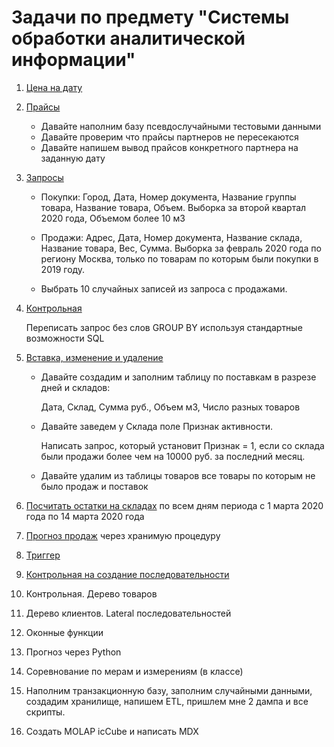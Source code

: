 # Задачи по предмету "Системы обработки аналитической информации"

1. [Цена  на дату](https://github.com/kirainluck/SQL-tasks/wiki/Цена-на-дату)

2. [Прайсы](https://github.com/kirainluck/SQL-tasks/wiki/Прайсы)

   * Давайте наполним базу псевдослучайными тестовыми данными
   * Давайте проверим что прайсы партнеров не пересекаются
   * Давайте напишем вывод прайсов конкретного партнера на заданную дату

3. [Запросы](https://github.com/kirainluck/SQL-tasks/wiki/Запросы)

    * Покупки: Город, Дата, Номер документа, Название группы товара, Название товара, Объем. Выборка за второй квартал 2020 года, Объемом более 10 м3

    * Продажи: Адрес, Дата, Номер документа, Название склада, Название товара, Вес, Сумма. Выборка за февраль 2020 года по региону Москва, только по товарам по которым были покупки в 2019 году.

    * Выбрать 10 случайных записей из запроса с продажами.

4. [Контрольная](https://github.com/kirainluck/SQL-tasks/wiki/Контрольная-group-by)

      Переписать запрос без слов GROUP BY используя стандартные возможности SQL

5. [Вставка, изменение и удаление](https://github.com/kirainluck/SQL-tasks/wiki/Вставка,-изменение-и-удаление)

      * Давайте создадим и заполним таблицу по поставкам в разрезе дней и складов: 

        Дата, Склад, Сумма руб., Объем м3, Число разных товаров

      * Давайте заведем у Склада поле Признак активности.

        Написать запрос, который установит Признак = 1, если со склада были продажи более чем на 10000 руб. за последний месяц.

      * Давайте удалим из таблицы товаров все товары по которым не было продаж и поставок

6. [Посчитать остатки на складах](https://github.com/kirainluck/SQL-tasks/wiki/Посчитать-остатки-на-складах) по всем дням периода с 1 марта 2020 года по 14 марта 2020 года

7. [Прогноз продаж](https://github.com/kirainluck/SQL-tasks/wiki/Прогноз-продаж) через хранимую процедуру

8. [Триггер](https://github.com/kirainluck/SQL-tasks/wiki/Триггер)

9. [Контрольная на создание последовательности](https://github.com/kirainluck/SQL-tasks/wiki/Контрольная-на-создание-последовательности)

10. Контрольная. Дерево товаров

11. Дерево клиентов. Lateral последовательностей

12. Оконные функции

13. Прогноз через Python

14. Соревнование по мерам и измерениям (в классе)

15. Наполним транзакционную базу, заполним случайными данными, создадим хранилище, напишем ETL, пришлем мне 2 дампа и все скрипты.

16. Создать MOLAP icCube и написать MDX

